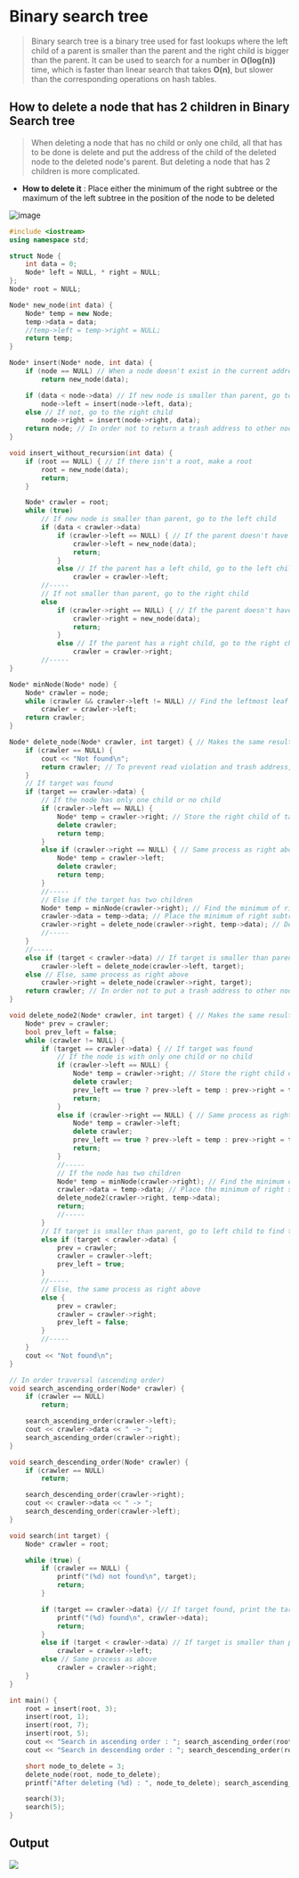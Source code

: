 # Binary search tree
>Binary search tree is a binary tree used for fast lookups where the left child of a parent is smaller than the parent and the right child is bigger than the parent.
>It can be used to search for a number in **O(log(n))** time, which is faster than linear search that takes **O(n)**, but slower than the corresponding operations on hash tables.

## How to delete a node that has 2 children in Binary Search tree
>When deleting a node that has no child or only one child, all that has to be done is delete and put the address of the child of the deleted node to the deleted node's parent. But deleting a node that has 2 children is more complicated. <br>
* **How to delete it** : Place either the minimum of the right subtree or the maximum of the left subtree in the position of the node to be deleted

![image](https://user-images.githubusercontent.com/67142421/176267897-54f6b683-1030-4394-b91e-57225fd1f85c.png)

~~~C++
#include <iostream>
using namespace std;

struct Node {
	int data = 0;
	Node* left = NULL, * right = NULL;
};
Node* root = NULL;

Node* new_node(int data) {
	Node* temp = new Node;
	temp->data = data;
	//temp->left = temp->right = NULL;
	return temp;
}

Node* insert(Node* node, int data) {
	if (node == NULL) // When a node doesn't exist in the current address, create a node.
		return new_node(data);

	if (data < node->data) // If new node is smaller than parent, go to the left child
		node->left = insert(node->left, data);
	else // If not, go to the right child
		node->right = insert(node->right, data);
	return node; // In order not to return a trash address to other nodes that have been visited.
}

void insert_without_recursion(int data) {
	if (root == NULL) { // If there isn't a root, make a root
		root = new_node(data);
		return;
	}

	Node* crawler = root;
	while (true)
		// If new node is smaller than parent, go to the left child
		if (data < crawler->data)
			if (crawler->left == NULL) { // If the parent doesn't have a left child, insert in the left child
				crawler->left = new_node(data);
				return;
			}
			else // If the parent has a left child, go to the left child to get to the destination
				crawler = crawler->left;
		//-----
		// If not smaller than parent, go to the right child
		else
			if (crawler->right == NULL) { // If the parent doesn't have a right child, insert in the right child
				crawler->right = new_node(data);
				return;
			}
			else // If the parent has a right child, go to the right child to get to the destination
				crawler = crawler->right;
		//-----
}

Node* minNode(Node* node) {
	Node* crawler = node;
	while (crawler && crawler->left != NULL) // Find the leftmost leaf to get to the minimum node
		crawler = crawler->left;
	return crawler;
}

Node* delete_node(Node* crawler, int target) { // Makes the same result as below
	if (crawler == NULL) {
		cout << "Not found\n";
		return crawler; // To prevent read violation and trash address, instead put NULL address
	}
	// If target was found
	if (target == crawler->data) {
		// If the node has only one child or no child
		if (crawler->left == NULL) {
			Node* temp = crawler->right; // Store the right child of target node to substitute the target node with it
			delete crawler;
			return temp;
		}
		else if (crawler->right == NULL) { // Same process as right above
			Node* temp = crawler->left;
			delete crawler;
			return temp;
		}
		//-----
		// Else if the target has two children
		Node* temp = minNode(crawler->right); // Find the minimum of right subtree
		crawler->data = temp->data; // Place the minimum of right subtree in the position of the node to be deleted
		crawler->right = delete_node(crawler->right, temp->data); // Delete the minimum of right subtree
		//-----
	}
	//-----
	else if (target < crawler->data) // If target is smaller than parent, go to left child to find the target
		crawler->left = delete_node(crawler->left, target);
	else // Else, same process as right above
		crawler->right = delete_node(crawler->right, target);
	return crawler; // In order not to put a trash address to other nodes that have been visited.
}

void delete_node2(Node* crawler, int target) { // Makes the same result as above but longer code
	Node* prev = crawler;
	bool prev_left = false;
	while (crawler != NULL) {
		if (target == crawler->data) { // If target was found
			// If the node is with only one child or no child
			if (crawler->left == NULL) {
				Node* temp = crawler->right; // Store the right child of target node to substitute the target node with it
				delete crawler;
				prev_left == true ? prev->left = temp : prev->right = temp;
				return;
			}
			else if (crawler->right == NULL) { // Same process as right above
				Node* temp = crawler->left;
				delete crawler;
				prev_left == true ? prev->left = temp : prev->right = temp;
				return;
			}
			//-----
			// If the node has two children
			Node* temp = minNode(crawler->right); // Find the minimum of right subtree
			crawler->data = temp->data; // Place the minimum of right subtree in the position of the node to be deleted
			delete_node2(crawler->right, temp->data);
			return;
			//-----
		}
		// If target is smaller than parent, go to left child to find the target
		else if (target < crawler->data) {
			prev = crawler;
			crawler = crawler->left;
			prev_left = true;
		}
		//-----
		// Else, the same process as right above
		else {
			prev = crawler;
			crawler = crawler->right;
			prev_left = false;
		}
		//-----
	}
	cout << "Not found\n";
}

// In order traversal (ascending order)
void search_ascending_order(Node* crawler) {
	if (crawler == NULL)
		return;

	search_ascending_order(crawler->left);
	cout << crawler->data << " -> ";
	search_ascending_order(crawler->right);
}

void search_descending_order(Node* crawler) {
	if (crawler == NULL)
		return;

	search_descending_order(crawler->right);
	cout << crawler->data << " -> ";
	search_descending_order(crawler->left);
}

void search(int target) {
	Node* crawler = root;

	while (true) {
		if (crawler == NULL) {
			printf("(%d) not found\n", target);
			return;
		}

		if (target == crawler->data) {// If target found, print the target
			printf("(%d) found\n", crawler->data);
			return;
		}
		else if (target < crawler->data) // If target is smaller than parent, search to the left to find the target
			crawler = crawler->left;
		else // Same process as above
			crawler = crawler->right;
	}
}

int main() {
	root = insert(root, 3);
	insert(root, 1);
	insert(root, 7);
	insert(root, 5);
	cout << "Search in ascending order : "; search_ascending_order(root); cout << "\n";
	cout << "Search in descending order : "; search_descending_order(root); cout << "\n";

	short node_to_delete = 3;
	delete_node(root, node_to_delete);
	printf("After deleting (%d) : ", node_to_delete); search_ascending_order(root); cout << "\n";

	search(3);
	search(5);
}
~~~
## Output
<img src="https://user-images.githubusercontent.com/67142421/148778914-a7f42d34-addd-4c75-a6df-3638c62bb195.png">


